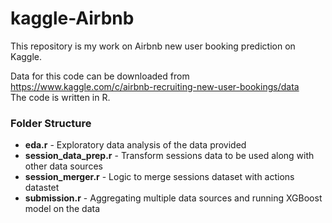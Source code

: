 # kaggle-Airbnb
This repository is my work on Airbnb new user booking prediction on Kaggle.

Data for this code can be downloaded from
https://www.kaggle.com/c/airbnb-recruiting-new-user-bookings/data
<br>The code is written in R.

<h3>Folder Structure </h3>

* <b>eda.r</b> - Exploratory data analysis of the data provided
* <b>session_data_prep.r</b> - Transform sessions data to be used along with other data sources
* <b>session_merger.r</b> - Logic to merge sessions dataset with actions datastet
* <b>submission.r</b> - Aggregating multiple data sources and running XGBoost model on the data


